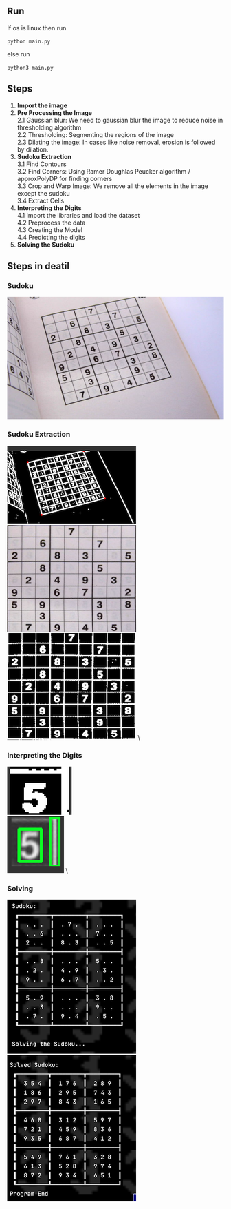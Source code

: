## Run
If os is linux then run
```
python main.py
```
else run
```
python3 main.py
```

## Steps
1. **Import the image**
2. **Pre Processing the Image** \
   2.1 Gaussian blur: We need to gaussian blur the image to reduce noise in thresholding algorithm \
   2.2 Thresholding: Segmenting the regions of the image \
   2.3 Dilating the image: In cases like noise removal, erosion is followed by dilation.
3. **Sudoku Extraction** \
3.1 Find Contours \
3.2 Find Corners: Using Ramer Doughlas Peucker algorithm / approxPolyDP for finding corners \
3.3 Crop and Warp Image: We remove all the elements in the image except the sudoku \
3.4 Extract Cells 
4. **Interpreting the Digits** \
4.1 Import the libraries and load the dataset \
4.2 Preprocess the data \
4.3 Creating the Model \
4.4 Predicting the digits
5. **Solving the Sudoku**

## Steps in deatil
### Sudoku
![](images/sudoku_1.jpg) 
<!-- ### Pre Processing the Image
![](images/pre_processed.png) \
![](https://github.com/Joy2469/Sudoku_AI/blob/master/images/processed.png) -->
### Sudoku Extraction
![](images/pre_processed.png) \
![](images/cropped.png) \
![](images/processed_sudoku.png) \


### Interpreting the Digits
![](images/extracted_cell.png) \
![](images/cell_contour.png) \
<!-- ![](images/model.png)  -->
<!-- ![](images/number.png) \ -->
<!-- ![](images/predicted_num.png)  -->
### Solving
![](images/sudokuboard.png) \
![](images/Solved.png) 


